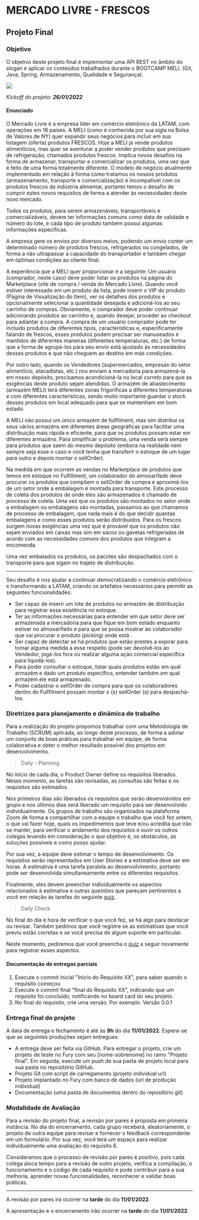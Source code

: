 # MERCADO LIVRE - FRESCOS
## Projeto Final
### Objetivo
O objetivo deste projeto final é implementar uma API REST no âmbito do slogan e aplicar
os conteúdos trabalhados durante o BOOTCAMP MELI. (Git, Java, Spring, Armazenamento,
Qualidade e Segurança).

[![](https://mermaid.ink/img/pako:eNpVkM1qw0AMhF9F6JRC_AI-BBo7ySWQQnPz5iC8cnZJ9oe1TAm2373rpIVWJ6H5Zhg0Yhs0Y4nXRNHAuVYe8rw3lUm2F0f9BYpiMx1YwAXPjwm2q0OA3oQYrb--vfjtAkE1HheMQYz1t_klVU__yfMEdXOkKCFe_irnrzDBrrEfJsf_V0zi7No3HZUdFS0lqCg9EVyj4-TI6lx9XC4KxbBjhWVeNXc03EWh8nNGh6hJeKethIQ56t7zGmmQ8PnwLZaSBv6Fakv5E-6Hmr8B2pxc3Q)](https://mermaid.live/edit#pako:eNpVkM1qw0AMhF9F6JRC_AI-BBo7ySWQQnPz5iC8cnZJ9oe1TAm2373rpIVWJ6H5Zhg0Yhs0Y4nXRNHAuVYe8rw3lUm2F0f9BYpiMx1YwAXPjwm2q0OA3oQYrb--vfjtAkE1HheMQYz1t_klVU__yfMEdXOkKCFe_irnrzDBrrEfJsf_V0zi7No3HZUdFS0lqCg9EVyj4-TI6lx9XC4KxbBjhWVeNXc03EWh8nNGh6hJeKethIQ56t7zGmmQ8PnwLZaSBv6Fakv5E-6Hmr8B2pxc3Q)

_Kickoff do projeto:_ ***26/01/2022***

#### Enunciado
O Mercado Livre é a empresa líder em comércio eletrônico da LATAM, com operações
em 18 países. A MELI (como é conhecida por sua sigla na Bolsa de Valores de NY) quer
expandir seus negócios para incluir em sua listagem (oferta) produtos FRESCOS. Hoje a MELI
já vende produtos alimentícios, mas quer se aventurar a poder vender produtos que precisam
de refrigeração; chamados produtos frescos. Implica novos desafios na forma de armazenar,
transportar e comercializar os produtos, uma vez que é feito de uma forma totalmente
diferente. O modelo de negócio atualmente implementado em relação à forma como
tratamos os nossos produtos (armazenamento, transporte e comercialização) é incompatível
com os produtos frescos da indústria alimentar, portanto temos o desafio de cumprir estes
novos requisitos de forma a atender às necessidades deste novo mercado.

Todos os produtos, para serem armazenáveis, transportáveis e comercializáveis,
devem ter informações comuns como data de validade e número do lote, e cada tipo de
produto também possui algumas informações específicas.

A empresa gere os envios por diversos meios, podendo um envio conter um
determinado número de produtos frescos, refrigerados ou congelados, de forma a não
ultrapassar a capacidade do transportador e também chegar em óptimas condições ao
cliente final.

A experiência que a MELI quer proporcionar é a seguinte: Um usuário (comprador,
neste caso) deve poder listar os produtos na página do Marketplace (site de compra / venda
do Mercado Livre). Quando você estiver interessado em um produto da lista, pode inserir o
VIP do produto (Página de Visualização do Item), ver os detalhes dos produtos e
opcionalmente selecionar a quantidade desejada e adicioná-los ao seu carrinho de compras.
Obviamente, o comprador deve poder continuar adicionando produtos ao carrinho e, quando
desejar, proceder ao checkout para adiantar a compra. A compra de um usuário comprador
pode ter incluído produtos de diferentes tipos, características e, especificamente falando de
frescos, esses produtos podem precisar ser manuseados e mantidos de diferentes maneiras
(diferentes temperaturas, etc.) de forma que a forma de agrupá-los para seu envio está
ajustado às necessidades desses produtos e que não cheguem ao destino em más
condições.

Por outro lado, quando os Vendedores (supermercados, empresas do setor
alimentício, atacadistas, etc.) nos enviam a mercadoria para armazená-la em nosso depósito,
precisamos acondicioná-la no local correto para que as exigências deste produto sejam
atendidas. O armazém de abastecimento (armazém MELI) terá diferentes zonas frigoríficas a
diferentes temperaturas e com diferentes características, sendo muito importante guardar o
stock desses produtos em local adequado para que se mantenham em bom estado.

A MELI não possui um único armazém de fullfilment, mas sim distribui os seus vários
armazéns em diferentes áreas geográficas para facilitar uma distribuição mais rápida e
eficiente, para que os produtos possam estar em diferentes armazéns. Para simplificar o
problema, uma venda será sempre para produtos que saem do mesmo depósito (embora na
realidade nem sempre seja esse o caso e você tenha que transferir o estoque de um lugar
para outro e depois montar o sellOrder).

Na medida em que ocorrem as vendas no Marketplace de produtos que temos em
estoque no Fulfillment, um colaborador do almoxarifado deve procurar os produtos que
compõem o sellOrder de compra e aproximá-los de um setor onde a embalagem é montada
para transporte. Este processo de coleta dos produtos de onde eles são armazenados é
chamado de processo de coleta. Uma vez que os produtos são montados no setor onde a
embalagem ou embalagens são montadas, passamos ao que chamamos de processo de
embalagem, que nada mais é do que decidir quantas embalagens e como esses produtos
serão distribuídos. Para os frescos surgem novas exigências uma vez que é provável que os
produtos não sejam enviados em caixas mas sim em sacos ou gavetas refrigeradas de
acordo com as necessidades comuns dos produtos que integram a encomenda.

Uma vez embalados os produtos, os pacotes são despachados com o transporte para
que sigam no trajeto de distribuição.

---
Seu desafio é nos ajudar a continuar democratizando o comércio eletrônico e transformando
a LATAM, criando os artefatos necessários para permitir as seguintes funcionalidades:

* Ser capaz de inserir um lote de produtos no armazém de distribuição para registrar
essa existência no estoque.
* Ter as informações necessárias para entender em que setor deve ser armazenada a
mercadoria para que fique em bom estado enquanto estiver no almoxarifado e para
que se possa mostrar ao colaborador que vai procurar o produto (picking) onde está .
* Ser capaz de detectar se há produtos que estão prestes a expirar para tomar alguma
medida a esse respeito (pode ser devolvê-los ao Vendedor, jogá-los fora ou realizar
alguma ação comercial específica para liquidá-los).
* Para poder consultar o estoque, listar quais produtos estão em qual armazém e dado
um produto específico, entender também em qual armazém ele está armazenado.
* Poder cadastrar o sellOrder de compra para que os colaboradores dentro do Fullfilment
possam montar o (s) sellOrder (s) para despachá-los.

### Diretrizes para planejamento e dinâmica de trabalho
Para a realização do projeto propomos trabalhar com uma Metodologia de Trabalho
(SCRUM) aplicada, ao longo deste processo, de forma a adotar um conjunto de boas
práticas para trabalhar em equipe, de forma colaborativa e obter o melhor resultado
possível dos projetos em desenvolvimento.

> Daily - Planning

No início de cada dia, o Product Owner define os requisitos liberados. Nesse
momento, as tarefas são revisadas, as consultas são feitas e os requisitos são
estimados.

Nos primeiros dias são liberados os requisitos que serão desenvolvidos em grupo e
nos últimos dias será liberado um requisito para ser desenvolvido individualmente.
Os grupos de trabalho são organizados na plataforma Zoom de forma a compartilhar
com a equipe o trabalho que você fez ontem, o que vai fazer hoje, quais os
impedimentos que teve e/ou acredita que irão se manter, para verificar o andamento
dos requisitos e ouvir os outros colegas levando em consideração o que objetivo é,
os obstáculos, as soluções possíveis e como posso ajudar.

Por sua vez, a equipe deve estimar o tempo de desenvolvimento. Os requisitos serão
representados em User Stories e a estimativa deve ser em horas. A estimativa é uma
tarefa paralela ao desenvolvimento, portanto pode ser desenvolvida simultaneamente
entre os diferentes requisitos.

Finalmente, eles devem preencher individualmente os aspectos relacionados à
estimativa e outras questões que pareçam pertinentes a você em relação às tarefas
do seguinte [quiz][quiz].

> Daily Check

No final do dia é hora de verificar o que você fez, se há algo para destacar ou revisar.
Também pedimos que você registre se as estimativas que você previu estão corretas
e se você precisa de algum suporte em particular.

Neste momento, pediremos que você preencha o [quiz][quiz] a seguir novamente para
registrar esses aspectos.

#### Documentação de entregas parciais
1. Execute o commit inicial "Início do Requisito XX", para saber quando o
   requisito começou
2. Execute o commit final "final do Requisito XX", indicando que um requisito foi
   concluído, notificando no board card do seu projeto.
3. No final do requisito, crie uma versão. Por exemplo. Versão 0.0.1

### Entrega final do projeto
A data de entrega e fechamento é até às **9h** do dia **11/01/2022**. Espera-se que as
seguintes produções sejam entregues:

* A entrega deve ser feita via GitHub. Para entregar o projeto, crie um projeto de
teste no Fury com seu [nome-sobrenome] no ramo "Projeto final". Em seguida,
execute um push de sua pasta de projeto local para sua pasta no repositório
GitHub.
* Projeto Git com script de carregamento (projeto individual url)
* Projeto implantado no Fury com banco de dados (url de produção individual)
* Documentação (uma pasta de documentos dentro do repositório git)

### Modalidade de Avaliação
Para a revisão do projeto final, a revisão por pares é proposta em primeira instância.
No dia do encerramento, cada grupo receberá, aleatoriamente, o projeto de outra
equipe para revisar e fornecer o feedback correspondente em um formulário. Por sua
vez, você terá um espaço para realizar individualmente uma avaliação do requisito 6.

Consideramos que o processo de revisão por pares é positivo, pois cada colega aloca
tempo para a revisão de outro projeto, verifica a compilação, o funcionamento e o
código de cada requisito e pode contribuir para a sua melhoria, aprender novas
funcionalidades, reconhecer e validar boas práticas.

---
A revisão por pares irá ocorrer na **tarde** do dia **11/01/2022**.

A apresentação e o encerramento irão ocorrer na **tarde** do dia **11/01/2022**.

[quiz]:https://docs.google.com/forms/d/e/1FAIpQLSdGWccmuJYbr38p5k5iXs6Jqd6szjVDSh2GnrYUh4GuLX_-dw/viewform